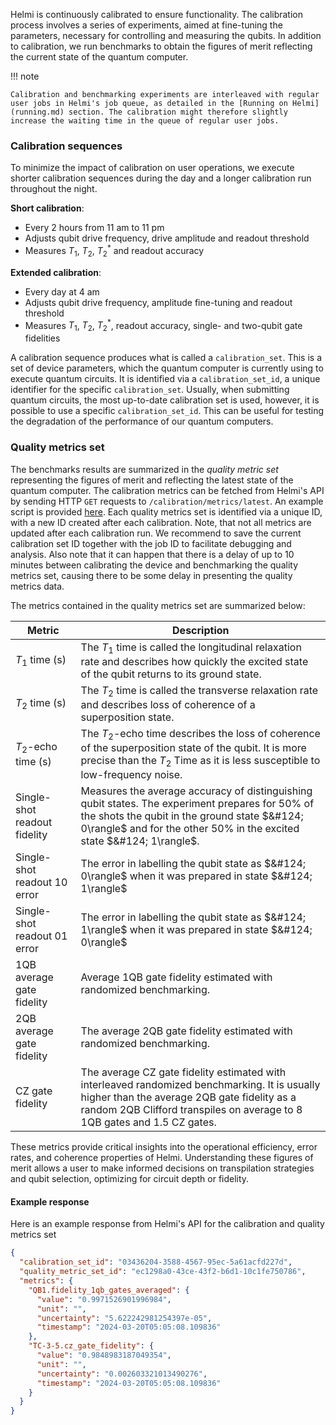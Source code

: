 Helmi is continuously calibrated to ensure functionality. The calibration process involves a series of experiments, aimed at fine-tuning the parameters, necessary for controlling and measuring the qubits. In addition to calibration, we run benchmarks to obtain the figures of merit reflecting the current state of the quantum computer.

!!! note

    Calibration and benchmarking experiments are interleaved with regular user jobs in Helmi's job queue, as detailed in the [Running on Helmi](running.md) section. The calibration might therefore slightly increase the waiting time in the queue of regular user jobs.

### Calibration sequences

To minimize the impact of calibration on user operations, we execute shorter calibration sequences during the day and a longer calibration run throughout the night.

**Short calibration**:

- Every 2 hours from 11 am to 11 pm
- Adjusts qubit drive frequency, drive amplitude and readout threshold
- Measures $T_1$, $T_2$, $T_2^*$ and readout accuracy

**Extended calibration**:

- Every day at 4 am
- Adjusts qubit drive frequency, amplitude fine-tuning and readout threshold
- Measures $T_1$, $T_2$, $T_2^*$, readout accuracy, single- and two-qubit gate fidelities

A calibration sequence produces what is called a `calibration_set`. This is a set of device parameters, which the quantum computer is currently using to execute quantum circuits. It is identified via a `calibration_set_id`, a unique identifier for the specific `calibration_set`. Usually, when submitting quantum circuits, the most up-to-date calibration set is used, however, it is possible to use a specific `calibration_set_id`. This can be useful for testing the degradation of the performance of our quantum computers.

### Quality metrics set

The benchmarks results are summarized in the *quality metric set* representing the figures of merit and reflecting the latest state of the quantum computer. The calibration metrics can be fetched from Helmi's API by sending HTTP `GET` requests to `/calibration/metrics/latest`. An example script is provided [here](https://github.com/FiQCI/helmi-examples/blob/main/scripts/get_calibration_data.py). Each quality metrics set is identified via a unique ID, with a new ID created after each calibration. Note, that not all metrics are updated after each calibration run. We recommend to save the current calibration set ID together with the job ID to facilitate debugging and analysis. Also note that it can happen that there is a delay of up to 10 minutes between calibrating the device and benchmarking the quality metrics set, causing there to be some delay in presenting the quality metrics data.

The metrics contained in the quality metrics set are summarized below:

| Metric                       | Description                                                                                                                                                                                                              |
| ---------------------------- | ------------------------------------------------------------------------------------------------------------------------------------------------------------------------------------------------------------------------ |
| $T_1$ time (s)               | The $T_1$ time is called the longitudinal relaxation rate and describes how quickly the excited state of the qubit returns to its ground state.                                                                          |
| $T_2$ time (s)               | The $T_2$ time is called the transverse relaxation rate and describes loss of coherence of a superposition state.                                                                                                        |
| $T_2$-echo time (s)          | The $T_2$-echo time describes the loss of coherence of the superposition state of the qubit. It is more precise than the $T_2$ Time as it is less susceptible to low-frequency noise.                                    |
| Single-shot readout fidelity | Measures the average accuracy of distinguishing qubit states. The experiment prepares for 50% of the shots the qubit in the ground state $&#124; 0\rangle$ and for the other 50% in the excited state $&#124; 1\rangle$. |
| Single-shot readout 10 error | The error in labelling the qubit state as $&#124; 0\rangle$ when it was prepared in state $&#124; 1\rangle$                                                                                                              |
| Single-shot readout 01 error | The error in labelling the qubit state as $&#124; 1\rangle$ when it was prepared in state $&#124; 0\rangle$                                                                                                              |
| 1QB average gate fidelity    | Average 1QB gate fidelity estimated with randomized benchmarking.                                                                                                                                                        |
| 2QB average gate fidelity    | The average 2QB gate fidelity estimated with randomized benchmarking.                                                                                                                                                    |
| CZ gate fidelity             | The average CZ gate fidelity estimated with interleaved randomized benchmarking. It is usually higher than the average 2QB gate fidelity as a random 2QB Clifford transpiles on average to 8 1QB gates and 1.5 CZ gates. |

These metrics provide critical insights into the operational efficiency, error rates, and coherence properties of Helmi.
Understanding these figures of merit allows a user to make informed decisions on transpilation strategies and qubit selection, optimizing for circuit depth or fidelity.

#### Example response

Here is an example response from Helmi's API for the calibration and quality metrics set

```json
{
  "calibration_set_id": "03436204-3588-4567-95ec-5a61acfd227d",
  "quality_metric_set_id": "ec1298a0-43ce-43f2-b6d1-10c1fe750786",
  "metrics": {
    "QB1.fidelity_1qb_gates_averaged": {
      "value": "0.9971526901996984",
      "unit": "",
      "uncertainty": "5.622242981254397e-05",
      "timestamp": "2024-03-20T05:05:08.109836"
    },
    "TC-3-5.cz_gate_fidelity": {
      "value": "0.9848983187049354",
      "unit": "",
      "uncertainty": "0.002603321013490276",
      "timestamp": "2024-03-20T05:05:08.109836"
    }
  }
}
```
